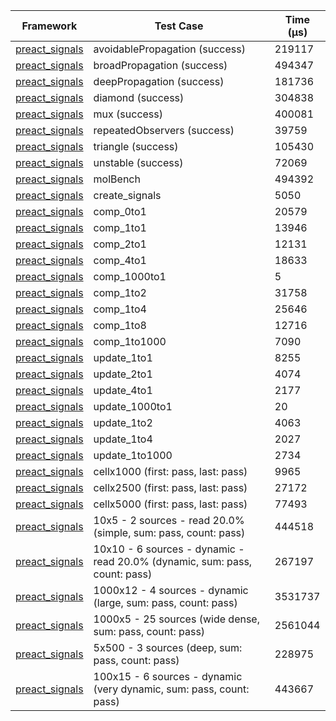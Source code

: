 | Framework | Test Case | Time (μs) |
| --- | --- | --- |
| [preact_signals](https://pub.dev/packages/preact_signals) | avoidablePropagation (success) | 219117 |
| [preact_signals](https://pub.dev/packages/preact_signals) | broadPropagation (success) | 494347 |
| [preact_signals](https://pub.dev/packages/preact_signals) | deepPropagation (success) | 181736 |
| [preact_signals](https://pub.dev/packages/preact_signals) | diamond (success) | 304838 |
| [preact_signals](https://pub.dev/packages/preact_signals) | mux (success) | 400081 |
| [preact_signals](https://pub.dev/packages/preact_signals) | repeatedObservers (success) | 39759 |
| [preact_signals](https://pub.dev/packages/preact_signals) | triangle (success) | 105430 |
| [preact_signals](https://pub.dev/packages/preact_signals) | unstable (success) | 72069 |
| [preact_signals](https://pub.dev/packages/preact_signals) | molBench | 494392 |
| [preact_signals](https://pub.dev/packages/preact_signals) | create_signals | 5050 |
| [preact_signals](https://pub.dev/packages/preact_signals) | comp_0to1 | 20579 |
| [preact_signals](https://pub.dev/packages/preact_signals) | comp_1to1 | 13946 |
| [preact_signals](https://pub.dev/packages/preact_signals) | comp_2to1 | 12131 |
| [preact_signals](https://pub.dev/packages/preact_signals) | comp_4to1 | 18633 |
| [preact_signals](https://pub.dev/packages/preact_signals) | comp_1000to1 | 5 |
| [preact_signals](https://pub.dev/packages/preact_signals) | comp_1to2 | 31758 |
| [preact_signals](https://pub.dev/packages/preact_signals) | comp_1to4 | 25646 |
| [preact_signals](https://pub.dev/packages/preact_signals) | comp_1to8 | 12716 |
| [preact_signals](https://pub.dev/packages/preact_signals) | comp_1to1000 | 7090 |
| [preact_signals](https://pub.dev/packages/preact_signals) | update_1to1 | 8255 |
| [preact_signals](https://pub.dev/packages/preact_signals) | update_2to1 | 4074 |
| [preact_signals](https://pub.dev/packages/preact_signals) | update_4to1 | 2177 |
| [preact_signals](https://pub.dev/packages/preact_signals) | update_1000to1 | 20 |
| [preact_signals](https://pub.dev/packages/preact_signals) | update_1to2 | 4063 |
| [preact_signals](https://pub.dev/packages/preact_signals) | update_1to4 | 2027 |
| [preact_signals](https://pub.dev/packages/preact_signals) | update_1to1000 | 2734 |
| [preact_signals](https://pub.dev/packages/preact_signals) | cellx1000 (first: pass, last: pass) | 9965 |
| [preact_signals](https://pub.dev/packages/preact_signals) | cellx2500 (first: pass, last: pass) | 27172 |
| [preact_signals](https://pub.dev/packages/preact_signals) | cellx5000 (first: pass, last: pass) | 77493 |
| [preact_signals](https://pub.dev/packages/preact_signals) | 10x5 - 2 sources - read 20.0% (simple, sum: pass, count: pass) | 444518 |
| [preact_signals](https://pub.dev/packages/preact_signals) | 10x10 - 6 sources - dynamic - read 20.0% (dynamic, sum: pass, count: pass) | 267197 |
| [preact_signals](https://pub.dev/packages/preact_signals) | 1000x12 - 4 sources - dynamic (large, sum: pass, count: pass) | 3531737 |
| [preact_signals](https://pub.dev/packages/preact_signals) | 1000x5 - 25 sources (wide dense, sum: pass, count: pass) | 2561044 |
| [preact_signals](https://pub.dev/packages/preact_signals) | 5x500 - 3 sources (deep, sum: pass, count: pass) | 228975 |
| [preact_signals](https://pub.dev/packages/preact_signals) | 100x15 - 6 sources - dynamic (very dynamic, sum: pass, count: pass) | 443667 |
